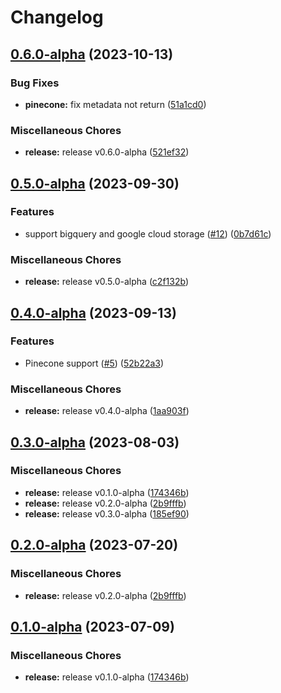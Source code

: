 # Changelog

## [0.6.0-alpha](https://github.com/instill-ai/connector-data/compare/v0.5.0-alpha...v0.6.0-alpha) (2023-10-13)


### Bug Fixes

* **pinecone:** fix metadata not return ([51a1cd0](https://github.com/instill-ai/connector-data/commit/51a1cd0f117ea1768fbead6b7f784caa88589a71))


### Miscellaneous Chores

* **release:** release v0.6.0-alpha ([521ef32](https://github.com/instill-ai/connector-data/commit/521ef3281e0c098d79620a3b612e020f573295ba))

## [0.5.0-alpha](https://github.com/instill-ai/connector-data/compare/v0.4.0-alpha...v0.5.0-alpha) (2023-09-30)


### Features

* support bigquery and google cloud storage ([#12](https://github.com/instill-ai/connector-data/issues/12)) ([0b7d61c](https://github.com/instill-ai/connector-data/commit/0b7d61c31c00d072e4da674bc9fc01d210eaf757))


### Miscellaneous Chores

* **release:** release v0.5.0-alpha ([c2f132b](https://github.com/instill-ai/connector-data/commit/c2f132b2938f32834ef85a1039f1c7f35b25eac8))

## [0.4.0-alpha](https://github.com/instill-ai/connector-data/compare/v0.3.0-alpha...v0.4.0-alpha) (2023-09-13)


### Features

* Pinecone support ([#5](https://github.com/instill-ai/connector-data/issues/5)) ([52b22a3](https://github.com/instill-ai/connector-data/commit/52b22a333363e5feb6b2ef1110f045ae70167ad0))


### Miscellaneous Chores

* **release:** release v0.4.0-alpha ([1aa903f](https://github.com/instill-ai/connector-data/commit/1aa903fe7ccc27d328fe8439cbc512dc7427eb7d))

## [0.3.0-alpha](https://github.com/instill-ai/connector-data/compare/v0.2.0-alpha...v0.3.0-alpha) (2023-08-03)


### Miscellaneous Chores

* **release:** release v0.1.0-alpha ([174346b](https://github.com/instill-ai/connector-data/commit/174346b6145bdcfc19ccfe9668679873aaead2f7))
* **release:** release v0.2.0-alpha ([2b9fffb](https://github.com/instill-ai/connector-data/commit/2b9fffb74ba36967e0272d0d256ff2c2b2abfd19))
* **release:** release v0.3.0-alpha ([185ef90](https://github.com/instill-ai/connector-data/commit/185ef904a7871d496354ae5fba2706f87b7e5d2d))

## [0.2.0-alpha](https://github.com/instill-ai/connector-destination/compare/v0.1.0-alpha...v0.2.0-alpha) (2023-07-20)


### Miscellaneous Chores

* **release:** release v0.2.0-alpha ([2b9fffb](https://github.com/instill-ai/connector-destination/commit/2b9fffb74ba36967e0272d0d256ff2c2b2abfd19))

## [0.1.0-alpha](https://github.com/instill-ai/connector-destination/compare/v0.1.0-alpha...v0.1.0-alpha) (2023-07-09)


### Miscellaneous Chores

* **release:** release v0.1.0-alpha ([174346b](https://github.com/instill-ai/connector-destination/commit/174346b6145bdcfc19ccfe9668679873aaead2f7))
